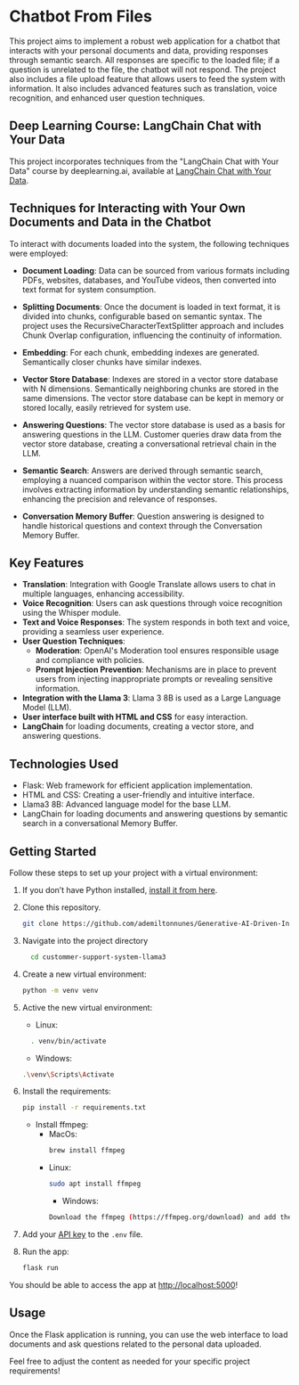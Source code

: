 # Chatbot From Files

This project aims to implement a robust web application for a chatbot that interacts with your personal documents and data, providing responses through semantic search. All responses are specific to the loaded file; if a question is unrelated to the file, the chatbot will not respond. The project also includes a file upload feature that allows users to feed the system with information. It also includes advanced features such as translation, voice recognition, and enhanced user question techniques.

## Deep Learning Course: LangChain Chat with Your Data

This project incorporates techniques from the "LangChain Chat with Your Data" course by deeplearning.ai, available at [LangChain Chat with Your Data](https://learn.deeplearning.ai/langchain-chat-with-your-data/lesson/1/introduction).

## Techniques for Interacting with Your Own Documents and Data in the Chatbot

To interact with documents loaded into the system, the following techniques were employed:

- **Document Loading**: Data can be sourced from various formats including PDFs, websites, databases, and YouTube videos, then converted into text format for system consumption.

- **Splitting Documents**: Once the document is loaded in text format, it is divided into chunks, configurable based on semantic syntax. The project uses the RecursiveCharacterTextSplitter approach and includes Chunk Overlap configuration, influencing the continuity of information.

- **Embedding**: For each chunk, embedding indexes are generated. Semantically closer chunks have similar indexes.

- **Vector Store Database**: Indexes are stored in a vector store database with N dimensions. Semantically neighboring chunks are stored in the same dimensions. The vector store database can be kept in memory or stored locally, easily retrieved for system use.

- **Answering Questions**: The vector store database is used as a basis for answering questions in the LLM. Customer queries draw data from the vector store database, creating a conversational retrieval chain in the LLM.

- **Semantic Search**: Answers are derived through semantic search, employing a nuanced comparison within the vector store. This process involves extracting information by understanding semantic relationships, enhancing the precision and relevance of responses.

- **Conversation Memory Buffer**: Question answering is designed to handle historical questions and context through the Conversation Memory Buffer.

## Key Features
- **Translation**: Integration with Google Translate allows users to chat in multiple languages, enhancing accessibility.
- **Voice Recognition**: Users can ask questions through voice recognition using the Whisper module.
- **Text and Voice Responses**: The system responds in both text and voice, providing a seamless user experience.
- **User Question Techniques**:
  - **Moderation**: OpenAI's Moderation tool ensures responsible usage and compliance with policies.
  - **Prompt Injection Prevention**: Mechanisms are in place to prevent users from injecting inappropriate prompts or revealing sensitive information.
- **Integration with the Llama 3**:  Llama 3 8B is used as a Large Language Model (LLM).
- **User interface built with HTML and CSS** for easy interaction.
- **LangChain** for loading documents, creating a vector store, and answering questions.

## Technologies Used

- Flask: Web framework for efficient application implementation.
- HTML and CSS: Creating a user-friendly and intuitive interface.
- Llama3 8B: Advanced language model for the base LLM.
- LangChain for loading documents and answering questions by semantic search in a conversational Memory Buffer.

## Getting Started

Follow these steps to set up your project with a virtual environment:

1. If you don’t have Python installed, [install it from here](https://www.python.org/downloads/).

2. Clone this repository.

   ```bash
   git clone https://github.com/ademiltonnunes/Generative-AI-Driven-Intelligent-Apps-Development.git

3.  Navigate into the project directory
      ```bash
        cd custommer-support-system-llama3

5. Create a new virtual environment:

   ```bash
   python -m venv venv
   ```
6. Active the new virtual environment:
   - Linux:
    ```bash
      . venv/bin/activate
     ```
   - Windows:
   ```bash
   .\venv\Scripts\Activate
    ```
7. Install the requirements:

   ```bash
   pip install -r requirements.txt
   ```
   - Install ffmpeg:
       - MacOs:
         ```bash
         brew install ffmpeg
         ```
       - Linux:
         ```bash
         sudo apt install ffmpeg
         ```
         - Windows:
         ```bash
         Download the ffmpeg (https://ffmpeg.org/download) and add the bin folder inside the ffmpeg directory to your system's PATH environment variable:
         ```


8. Add your [API key](https://beta.openai.com/account/api-keys) to the `.env` file.

9. Run the app:

   ```bash
   flask run
   ```

You should be able to access the app at [http://localhost:5000](http://localhost:5000)!

## Usage
Once the Flask application is running, you can use the web interface to load documents and ask questions related to the personal data uploaded.

Feel free to adjust the content as needed for your specific project requirements!

